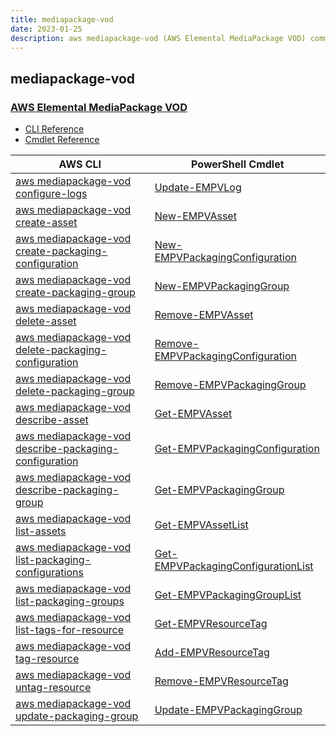 ```yaml
---
title: mediapackage-vod
date: 2023-01-25
description: aws mediapackage-vod (AWS Elemental MediaPackage VOD) command/cmdlet list.
---
```


## mediapackage-vod

### [AWS Elemental MediaPackage VOD](https://aws.amazon.com/mediapackage/)

* [CLI Reference](https://docs.aws.amazon.com/cli/latest/reference/mediapackage-vod/index.html)
* [Cmdlet Reference](https://docs.aws.amazon.com/powershell/latest/reference/items/AWS_Elemental_MediaPackage_VOD_cmdlets.html)

|AWS CLI|PowerShell Cmdlet|
|----|----|
|[aws mediapackage-vod configure-logs](https://docs.aws.amazon.com/cli/latest/reference/mediapackage-vod/configure-logs.html)|[Update-EMPVLog](https://docs.aws.amazon.com/powershell/latest/reference/items/Update-EMPVLog.html)|
|[aws mediapackage-vod create-asset](https://docs.aws.amazon.com/cli/latest/reference/mediapackage-vod/create-asset.html)|[New-EMPVAsset](https://docs.aws.amazon.com/powershell/latest/reference/items/New-EMPVAsset.html)|
|[aws mediapackage-vod create-packaging-configuration](https://docs.aws.amazon.com/cli/latest/reference/mediapackage-vod/create-packaging-configuration.html)|[New-EMPVPackagingConfiguration](https://docs.aws.amazon.com/powershell/latest/reference/items/New-EMPVPackagingConfiguration.html)|
|[aws mediapackage-vod create-packaging-group](https://docs.aws.amazon.com/cli/latest/reference/mediapackage-vod/create-packaging-group.html)|[New-EMPVPackagingGroup](https://docs.aws.amazon.com/powershell/latest/reference/items/New-EMPVPackagingGroup.html)|
|[aws mediapackage-vod delete-asset](https://docs.aws.amazon.com/cli/latest/reference/mediapackage-vod/delete-asset.html)|[Remove-EMPVAsset](https://docs.aws.amazon.com/powershell/latest/reference/items/Remove-EMPVAsset.html)|
|[aws mediapackage-vod delete-packaging-configuration](https://docs.aws.amazon.com/cli/latest/reference/mediapackage-vod/delete-packaging-configuration.html)|[Remove-EMPVPackagingConfiguration](https://docs.aws.amazon.com/powershell/latest/reference/items/Remove-EMPVPackagingConfiguration.html)|
|[aws mediapackage-vod delete-packaging-group](https://docs.aws.amazon.com/cli/latest/reference/mediapackage-vod/delete-packaging-group.html)|[Remove-EMPVPackagingGroup](https://docs.aws.amazon.com/powershell/latest/reference/items/Remove-EMPVPackagingGroup.html)|
|[aws mediapackage-vod describe-asset](https://docs.aws.amazon.com/cli/latest/reference/mediapackage-vod/describe-asset.html)|[Get-EMPVAsset](https://docs.aws.amazon.com/powershell/latest/reference/items/Get-EMPVAsset.html)|
|[aws mediapackage-vod describe-packaging-configuration](https://docs.aws.amazon.com/cli/latest/reference/mediapackage-vod/describe-packaging-configuration.html)|[Get-EMPVPackagingConfiguration](https://docs.aws.amazon.com/powershell/latest/reference/items/Get-EMPVPackagingConfiguration.html)|
|[aws mediapackage-vod describe-packaging-group](https://docs.aws.amazon.com/cli/latest/reference/mediapackage-vod/describe-packaging-group.html)|[Get-EMPVPackagingGroup](https://docs.aws.amazon.com/powershell/latest/reference/items/Get-EMPVPackagingGroup.html)|
|[aws mediapackage-vod list-assets](https://docs.aws.amazon.com/cli/latest/reference/mediapackage-vod/list-assets.html)|[Get-EMPVAssetList](https://docs.aws.amazon.com/powershell/latest/reference/items/Get-EMPVAssetList.html)|
|[aws mediapackage-vod list-packaging-configurations](https://docs.aws.amazon.com/cli/latest/reference/mediapackage-vod/list-packaging-configurations.html)|[Get-EMPVPackagingConfigurationList](https://docs.aws.amazon.com/powershell/latest/reference/items/Get-EMPVPackagingConfigurationList.html)|
|[aws mediapackage-vod list-packaging-groups](https://docs.aws.amazon.com/cli/latest/reference/mediapackage-vod/list-packaging-groups.html)|[Get-EMPVPackagingGroupList](https://docs.aws.amazon.com/powershell/latest/reference/items/Get-EMPVPackagingGroupList.html)|
|[aws mediapackage-vod list-tags-for-resource](https://docs.aws.amazon.com/cli/latest/reference/mediapackage-vod/list-tags-for-resource.html)|[Get-EMPVResourceTag](https://docs.aws.amazon.com/powershell/latest/reference/items/Get-EMPVResourceTag.html)|
|[aws mediapackage-vod tag-resource](https://docs.aws.amazon.com/cli/latest/reference/mediapackage-vod/tag-resource.html)|[Add-EMPVResourceTag](https://docs.aws.amazon.com/powershell/latest/reference/items/Add-EMPVResourceTag.html)|
|[aws mediapackage-vod untag-resource](https://docs.aws.amazon.com/cli/latest/reference/mediapackage-vod/untag-resource.html)|[Remove-EMPVResourceTag](https://docs.aws.amazon.com/powershell/latest/reference/items/Remove-EMPVResourceTag.html)|
|[aws mediapackage-vod update-packaging-group](https://docs.aws.amazon.com/cli/latest/reference/mediapackage-vod/update-packaging-group.html)|[Update-EMPVPackagingGroup](https://docs.aws.amazon.com/powershell/latest/reference/items/Update-EMPVPackagingGroup.html)|

